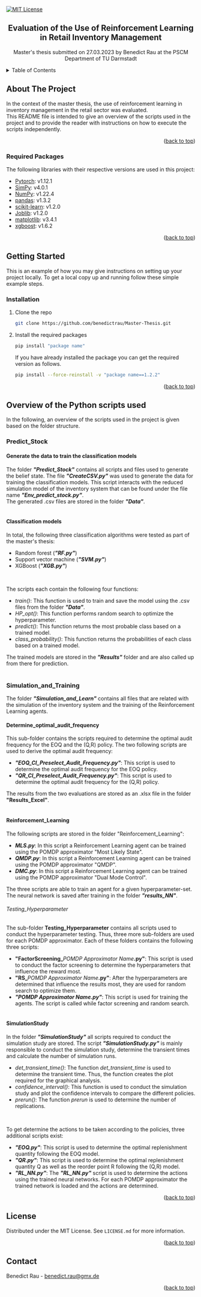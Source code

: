 <!-- Improved compatibility of back to top link: See: https://github.com/othneildrew/Best-README-Template/pull/73 -->
<a name="readme-top"></a>
<!--
-->

[![MIT License][license-shield]][license-url]

<h2 align="center">Evaluation of the Use of Reinforcement Learning in Retail Inventory Management</h2>

  <p align="center">
    Master's thesis submitted on 27.03.2023 by Benedict Rau at the PSCM Department of TU Darmstadt

  </p>




<!-- TABLE OF CONTENTS -->
<details>
  <summary>Table of Contents</summary>
  <ol>
    <li>
      <a href="#about-the-project">About The Project</a>
      <ul>
        <li><a href="#required-packages">Required Packages</a></li>
      </ul>
    </li>
    <li>
      <a href="#getting-started">Getting Started</a>
      <ul>
        <li><a href="#installation">Installation</a></li>
      </ul>
    </li>
    <li><a href="#Overview-of-the-Python-scripts-used">Overview of the Python scripts used</a></li>
      <ul>
        <li><a href="#Predict_Stock">PredictStock</a></li>
      </ul>
      <ul>
        <li><a href="#Simulation_and_Training">Simulation_and_Training</a></li>
      </ul>
      <ul>
        <li><a href="#SimulationStudy">SimulationStudy</a></li>
      </ul>
    <li><a href="#license">License</a></li>
    <li><a href="#contact">Contact</a></li>
  </ol>
</details>



<!-- ABOUT THE PROJECT -->
## About The Project

In the context of the master thesis, the use of reinforcement learning in inventory management in the retail sector was evaluated. <br>
This README file is intended to give an overview of the scripts used in the project and to provide the reader with instructions on how to execute the scripts independently.


<p align="right">(<a href="#readme-top">back to top</a>)</p>



### Required Packages

The following libraries with their respective versions are used in this project:

* [Pytorch](https://pytorch.org): v1.12.1
* [SimPy](https://simpy.readthedocs.io/en/latest/index.html): v4.0.1
* [NumPy](https://numpy.org): v1.22.4
* [pandas](https://pandas.pydata.org): v1.3.2
* [scikit-learn](https://scikit-learn.org/stable/): v1.2.0
* [Joblib](https://joblib.readthedocs.io/en/latest/): v1.2.0
* [matplotlib](https://matplotlib.org): v3.4.1
* [xgboost](https://xgboost.ai): v1.6.2


<p align="right">(<a href="#readme-top">back to top</a>)</p>



<!-- GETTING STARTED -->
## Getting Started

This is an example of how you may give instructions on setting up your project locally.
To get a local copy up and running follow these simple example steps.


### Installation

1. Clone the repo
   ```sh
   git clone https://github.com/benedictrau/Master-Thesis.git
   ```
2. Install the required packages
   ```sh
   pip install "package name"
   ```
   If you have already installed the package you can get the required version as follows.
   ```sh
   pip install --force-reinstall -v "package name==1.2.2"
   ```
<p align="right">(<a href="#readme-top">back to top</a>)</p>



<!-- Overview -->
## Overview of the Python scripts used

In the following, an overview of the scripts used in the project is given based on the folder structure. 

### Predict_Stock

#### Generate the data to train the classification models
The folder _**"Predict_Stock"**_ contains all scripts and files used to generate the belief state. 
The file _**"CreateCSV.py"**_ was used to generate the data for training the classification models.
This script interacts with the reduced simulation model of the inventory system that can be found under the file name _**"Env_predict_stock.py"**_. <br>
The generated .csv files are stored in the folder _**"Data"**_.
<br><br>

#### Classification models
In total, the following three classification algorithms were tested as part of the master's thesis:
* Random forest (_**"RF.py"**_)
* Support vector machine (_**"SVM.py"**_)
* XGBoost (_**"XGB.py"**_)
<br>

The scripts each contain the following four functions:
* _train()_: This function is used to train and save the model using the .csv files from the folder _**"Data"**_.
* _HP_opt()_: This function performs random search to optimize the hyperparameter.
* _predict()_: This function returns the most probable class based on a trained model.
* _class_probability()_: This function returns the probabilities of each class based on a trained model.

The trained models are stored in the _**"Results"**_ folder and are also called up from there for prediction.
<br><br>

### Simulation_and_Training
The folder _**"Simulation_and_Learn"**_ contains all files that are related with the simulation of the inventory system and the training of the Reinforcement Learning agents.

#### Determine_optimal_audit_frequency
This sub-folder contains the scripts required to determine the optimal audit frequency for the EOQ and the (Q,R) policy. The two following scripts are used to derive the optimal audit frequency:
* _**"EOQ_CI_Preselect_Audit_Frequency.py"**_: This script is used to determine the optimal audit frequency for the EOQ policy.
* _**"QR_CI_Preselect_Audit_Frequency.py"**_: This script is used to determine the optimal audit frequency for the (Q,R) policy.

The results from the two evaluations are stored as an .xlsx file in the folder **"Results_Excel"**.
<br><br>

#### Reinforcement_Learning
The following scripts are stored in the folder "Reinforcement_Learning":
* _**MLS.py**_: In this script a Reinforcement Learning agent can be trained using the POMDP approximator "Most Likely State".
* _**QMDP.py**_: In this script a Reinforcement Learning agent can be trained using the POMDP approximator "QMDP".
* _**DMC.py**_: In this script a Reinforcement Learning agent can be trained using the POMDP approximator "Dual Mode Control".

The three scripts are able to train an agent for a given hyperparameter-set. The neural network is saved after training in the folder _**"results_NN"**_.

###### Testing_Hyperparameter
The sub-folder **Testing_Hyperparameter** contains all scripts used to conduct the hyperparameter testing. Thus, three more sub-folders are used for each POMDP approximator. Each of these folders contains the following three scripts:
* **"FactorScreening_**_POMDP Approximator Name_**.py"**: This script is used to conduct the factor screening to determine the hyperparameters that influence the reward most.
* **"RS_**_POMDP Approximator Name_**.py"**: After the hyperparameters are determined that influence the results most, they are used for random search to optimize them. 
* _**"POMDP Approximator Name.py"**_: This script is used for training the agents. The script is called while factor screening and random search.
<br><br>

#### SimulationStudy
In the folder _**"SimulationStudy"**_ all scripts required to conduct the simulation study are stored. The script _**"SimulationStudy.py"**_ is mainly responsible to conduct the simulation study, determine the transient times and calculate the number of simulation runs.
* _det_transient_time()_: The function _det_transient_time_ is used to determine the transient time. Thus, the function creates the plot required for the graphical analysis.
* _confidence_interval()_: This function is used to conduct the simulation study and plot the confidence intervals to compare the different policies.
* _prerun()_: The function _prerun_ is used to determine the number of replications.
<br>

To get determine the actions to be taken according to the policies, three additional scripts exist:
* _**"EOQ.py"**_: This script is used to determine the optimal replenishment quantity following the EOQ model.
* _**"QR.py"**_: This script is used to determine the optimal replenishment quantity Q as well as the reorder point R following the (Q,R) model.
* _**"RL_NN.py"**_: The _**"RL_NN.py"**_ script is used to determine the actions using the trained neural networks. For each POMDP approximator the trained network is loaded and the actions are determined.
<p align="right">(<a href="#readme-top">back to top</a>)</p>



<!-- LICENSE -->
## License

Distributed under the MIT License. See `LICENSE.md` for more information.

<p align="right">(<a href="#readme-top">back to top</a>)</p>



<!-- CONTACT -->
## Contact

Benedict Rau - benedict.rau@gmx.de

<p align="right">(<a href="#readme-top">back to top</a>)</p>





<!-- MARKDOWN LINKS & IMAGES -->
<!-- https://www.markdownguide.org/basic-syntax/#reference-style-links -->
[contributors-shield]: https://img.shields.io/github/contributors/github_username/repo_name.svg?style=for-the-badge
[contributors-url]: https://github.com/github_username/repo_name/graphs/contributors
[forks-shield]: https://img.shields.io/github/forks/github_username/repo_name.svg?style=for-the-badge
[forks-url]: https://github.com/github_username/repo_name/network/members
[stars-shield]: https://img.shields.io/github/stars/github_username/repo_name.svg?style=for-the-badge
[stars-url]: https://github.com/github_username/repo_name/stargazers
[issues-shield]: https://img.shields.io/github/issues/github_username/repo_name.svg?style=for-the-badge
[issues-url]: https://github.com/github_username/repo_name/issues
[license-shield]: https://img.shields.io/github/license/github_username/repo_name.svg?style=for-the-badge
[license-url]: https://github.com/benedictrau/Master-Thesis/blob/main/LICENSE.md
[linkedin-shield]: https://img.shields.io/badge/-LinkedIn-black.svg?style=for-the-badge&logo=linkedin&colorB=555
[linkedin-url]: https://linkedin.com/in/linkedin_username
[product-screenshot]: images/screenshot.png
[Next.js]: https://upload.wikimedia.org/wikipedia/commons/9/96/Pytorch_logo.png
[Next-url]: https://nextjs.org/
[React.js]: https://img.shields.io/badge/React-20232A?style=for-the-badge&logo=react&logoColor=61DAFB
[React-url]: https://reactjs.org/
[Vue.js]: https://img.shields.io/badge/Vue.js-35495E?style=for-the-badge&logo=vuedotjs&logoColor=4FC08D
[Vue-url]: https://vuejs.org/
[Angular.io]: https://img.shields.io/badge/Angular-DD0031?style=for-the-badge&logo=angular&logoColor=white
[Angular-url]: https://angular.io/
[Svelte.dev]: https://img.shields.io/badge/Svelte-4A4A55?style=for-the-badge&logo=svelte&logoColor=FF3E00
[Svelte-url]: https://svelte.dev/
[Laravel.com]: https://img.shields.io/badge/Laravel-FF2D20?style=for-the-badge&logo=laravel&logoColor=white
[Laravel-url]: https://laravel.com
[Bootstrap.com]: https://img.shields.io/badge/Bootstrap-563D7C?style=for-the-badge&logo=bootstrap&logoColor=white
[Bootstrap-url]: https://getbootstrap.com
[JQuery.com]: https://img.shields.io/badge/jQuery-0769AD?style=for-the-badge&logo=jquery&logoColor=white
[JQuery-url]: https://jquery.com 
 
